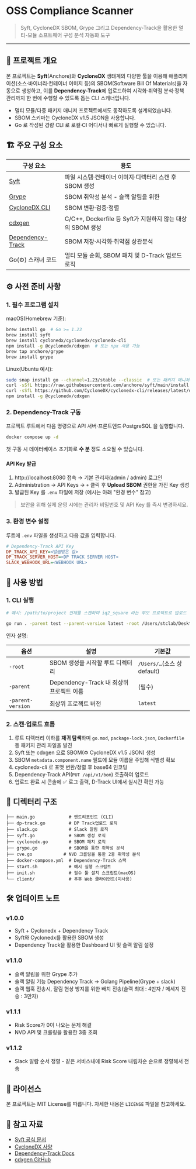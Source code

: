 # OSS Compliance Scanner

> Syft, CycloneDX SBOM, Grype 그리고 Dependency-Track을 활용한 멀티-모듈 소프트웨어 구성 분석 자동화 도구

---

## 📖 프로젝트 개요

본 프로젝트는 **Syft**(Anchore)와 **CycloneDX** 생태계의 다양한 툴을 이용해 애플리케이션(소스·바이너리·컨테이너 이미지 등)의 SBOM(Software Bill Of Materials)을 자동으로 생성하고, 이를 **Dependency-Track**에 업로드하여 시각화·취약점 분석·정책 관리까지 한 번에 수행할 수 있도록 돕는 CLI 스캐너입니다.

* 멀티 모듈/다중 패키지 매니저 프로젝트에서도 동작하도록 설계되었습니다.
* SBOM 스키마는 CycloneDX v1.5 JSON을 사용합니다.
* Go 로 작성된 경량 CLI 로 로컬·CI 어디서나 빠르게 실행할 수 있습니다.

## 🏗️ 주요 구성 요소

| 구성 요소 | 용도 |
|-----------|------|
| [Syft](https://github.com/anchore/syft) | 파일 시스템·컨테이너 이미지·디렉터리 스캔 후 SBOM 생성 |
| [Grype](https://github.com/anchore/grype) | SBOM 취약성 분석 - 슬랙 알림을 위한 |
| [CycloneDX CLI](https://github.com/CycloneDX/cyclonedx-cli) | SBOM 변환·검증·정렬 |
| [cdxgen](https://github.com/CycloneDX/cdxgen) | C/C++, Dockerfile 등 Syft가 지원하지 않는 대상의 SBOM 생성 |
| [Dependency-Track](https://dependencytrack.org/) | SBOM 저장·시각화·취약점 상관분석 |
| Go(⚙️) 스캐너 코드 | 멀티 모듈 순회, SBOM 패치 및 D-Track 업로드 로직 |

## ⚙️ 사전 준비 사항

### 1. 필수 프로그램 설치

macOS(Homebrew 기준):

```bash
brew install go  # Go >= 1.23
brew install syft
brew install cyclonedx/cyclonedx/cyclonedx-cli
npm install -g @cyclonedx/cdxgen  # 또는 npx 사용 가능
brew tap anchore/grype
brew install grype
```

Linux(Ubuntu 예시):

```bash
sudo snap install go --channel=1.23/stable --classic  # 또는 패키지 매니저 사용
curl -sSfL https://raw.githubusercontent.com/anchore/syft/main/install.sh | sh -s -- -b /usr/local/bin
curl -sSfL https://github.com/CycloneDX/cyclonedx-cli/releases/latest/download/cyclonedx-linux-x64 -o /usr/local/bin/cyclonedx && chmod +x /usr/local/bin/cyclonedx
npm install -g @cyclonedx/cdxgen
```

### 2. Dependency-Track 구동

프로젝트 루트에서 다음 명령으로 API 서버·프론트엔드·PostgreSQL 을 실행합니다.

```bash
docker compose up -d
```

첫 구동 시 데이터베이스 초기화로 **수 분** 정도 소요될 수 있습니다.

#### API Key 발급

1. http://localhost:8080 접속 → 기본 관리자(admin / admin) 로그인
2. Administration → API Keys → `+` 클릭 후 **Upload SBOM** 권한을 가진 Key 생성
3. 발급된 Key 를 `.env` 파일에 저장 (예시는 아래 "환경 변수" 참고)

> 보안을 위해 실제 운영 시에는 관리자 비밀번호 및 API Key 를 즉시 변경하세요.

### 3. 환경 변수 설정

루트에 `.env` 파일을 생성하고 다음 값을 입력합니다.

```ini
# Dependency-Track API Key
DP_TRACK_API_KEY=<발급받은 값>
DP_TRACK_SERVER_HOST=<DP TRACK SERVER HOST>
SLACK_WEBHOOK_URL=<WEBHOOK URL>
```

## 🚀 사용 방법

### 1. CLI 실행

```bash
# 예시: /path/to/project 전체를 스캔하여 iq2_square 라는 부모 프로젝트로 업로드

go run . -parent test --parent-version latest -root /Users/stclab/Desktop/IQ-square -docker-image test:latest
```

인자 설명:

| 옵션 | 설명 | 기본값 |
|-------|------|---------|
| `-root` | SBOM 생성을 시작할 루트 디렉터리 | `/Users/…`(소스 상 default) |
| `-parent` | Dependency-Track 내 최상위 프로젝트 이름 | (필수) |
| `-parent-version` | 최상위 프로젝트 버전 | `latest` |

### 2. 스캔·업로드 흐름

1. 루트 디렉터리 이하를 **재귀 탐색**하며 `go.mod`, `package-lock.json`, `Dockerfile` 등 패키지 관리 파일을 발견
2. Syft 또는 cdxgen 으로 SBOM(⚙️
   CycloneDX v1.5 JSON) 생성
3. SBOM `metadata.component.name` 필드에 모듈 이름을 주입해 식별성 확보
4. cyclonedx-cli 로 포맷 변환/정렬 후 base64 인코딩
5. Dependency-Track API(`PUT /api/v1/bom`) 호출하여 업로드
6. 업로드 완료 시 콘솔에 ✅ 로그 출력, D-Track UI에서 실시간 확인 가능

## 🧩 디렉터리 구조

```
├── main.go             # 엔트리포인트 (CLI)
├── dp-track.go         # DP Track업로드 로직
├── slack.go            # Slack 알림 로직
├── syft.go             # SBOM 생성 로직
├── cyclonedx.go        # SBOM 패치 로직
├── grype.go            # SBOM을 통한 취약성 분석
├── cve.go            # NVD 크롤링을 통한 2중 취약성 분석
├── docker-compose.yml  # Dependency-Track 스택
├── start.sh            # 예시 실행 스크립트
├── init.sh             # 필수 툴 설치 스크립트(macOS)
└── client/             # 추후 Web 클라이언트(미사용)
```

## 🛠️ 업데이트 노트
### v1.0.0
- Syft + Cyclonedx + Dependency Track
- Syft와 Cyclonedx를 활용한 SBOM 생성
- Dependency Track을 활용한 Dashboard UI 및 슬랙 알림 설정

### v1.1.0
- 슬랙 알림을 위한 Grype 추가
- 슬랙 알림 기능 Dependency Track -> Golang Pipeline(Grype + slack)
- 슬랙 웹훅 전송시, 잘림 현상 방지를 위한 배치 전송(슬랙 최대 : 4만자 / 메세지 전송 : 3만자)

### v1.1.1
- Risk Score가 0이 나오는 문제 해결
- NVD API 및 크롤링을 활용한 3중 조회

### v1.1.2
- Slack 알람 순서 정렬 - 같은 서비스내에 Risk Score 내림차순 순으로 정렬해서 전송 







## 📝 라이선스

본 프로젝트는 MIT License를 따릅니다. 자세한 내용은 `LICENSE` 파일을 참고하세요.

## 🙏 참고 자료

- [Syft 공식 문서](https://anchore.com/syft/)
- [CycloneDX 사양](https://cyclonedx.org/docs/latest/json/)
- [Dependency-Track Docs](https://docs.dependencytrack.org/)
- [cdxgen GitHub](https://github.com/CycloneDX/cdxgen) 
